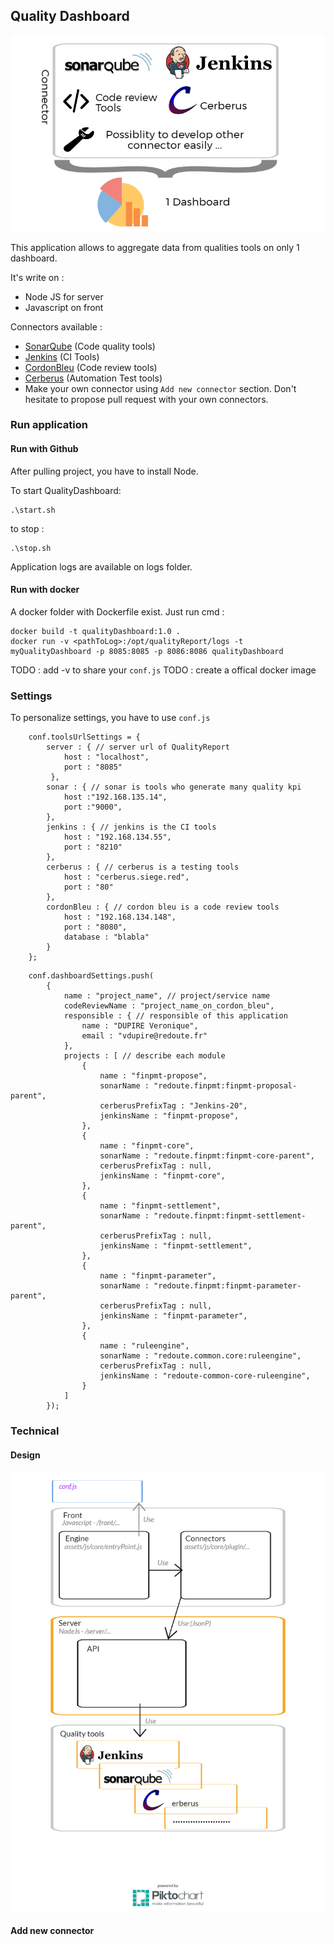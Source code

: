 ## Quality Dashboard

![What's ?](docs/quality_dashboard_whats.png)

This application allows to aggregate data from qualities tools on only 1 dashboard.

It's write on : 
* Node JS for server
* Javascript on front

Connectors available : 
* [SonarQube](https://www.sonarqube.org/) (Code quality tools)
* [Jenkins](https://jenkins.io/) (CI Tools)
* [CordonBleu](https://github.com/BenRomberg/cordonbleu/) (Code review tools)
* [Cerberus](https://www.cerberus-testing.org/) (Automation Test tools)
* Make your own connector using `Add new connector` section. Don't hesitate to propose pull request with your own connectors.

### Run application

#### Run with Github
After pulling project, you have to install Node.

To start QualityDashboard:
```
.\start.sh
```

to stop :

```
.\stop.sh
```
Application logs are available on logs folder.


#### Run with docker

A docker folder with Dockerfile exist. Just run cmd : 
```
docker build -t qualityDashboard:1.0 .
docker run -v <pathToLog>:/opt/qualityReport/logs -t myQualityDashboard -p 8085:8085 -p 8086:8086 qualityDashboard 
```

TODO : add -v to share your `conf.js`
TODO : create a offical docker image





### Settings 

To personalize settings, you have to use `conf.js`
```
	conf.toolsUrlSettings = {
		server : { // server url of QualityReport
			host : "localhost",
			port : "8085"
		 },
		sonar : { // sonar is tools who generate many quality kpi
			host :"192.168.135.14",
			port :"9000",
		},
		jenkins : { // jenkins is the CI tools
			host : "192.168.134.55",
			port : "8210"
		},
		cerberus : { // cerberus is a testing tools
			host : "cerberus.siege.red",
			port : "80"
		},
		cordonBleu : { // cordon bleu is a code review tools
			host : "192.168.134.148",
		 	port : "8080",
			database : "blabla"
		}
	};
```

```
	conf.dashboardSettings.push(
		{
			name : "project_name", // project/service name 
			codeReviewName : "project_name_on_cordon_bleu",
			responsible : { // responsible of this application
				name : "DUPIRE Veronique",
				email : "vdupire@redoute.fr"
			},
			projects : [ // describe each module
				{
					name : "finpmt-propose",
					sonarName : "redoute.finpmt:finpmt-proposal-parent",
					cerberusPrefixTag : "Jenkins-20",
					jenkinsName : "finpmt-propose",
				},
				{
					name : "finpmt-core",
					sonarName : "redoute.finpmt:finpmt-core-parent",
					cerberusPrefixTag : null,
					jenkinsName : "finpmt-core",
				},
				{
					name : "finpmt-settlement",
					sonarName : "redoute.finpmt:finpmt-settlement-parent",
					cerberusPrefixTag : null,
					jenkinsName : "finpmt-settlement",
				},
				{
					name : "finpmt-parameter",
					sonarName : "redoute.finpmt:finpmt-parameter-parent",
					cerberusPrefixTag : null,
					jenkinsName : "finpmt-parameter",
				},
				{
					name : "ruleengine",
					sonarName : "redoute.common.core:ruleengine",
					cerberusPrefixTag : null,
					jenkinsName : "redoute-common-core-ruleengine",
				}
			]
		});
```

### Technical 

#### Design
![Technical Design ?](docs/qualtity_dashboard_tech_arch.png)

#### Add new connector
